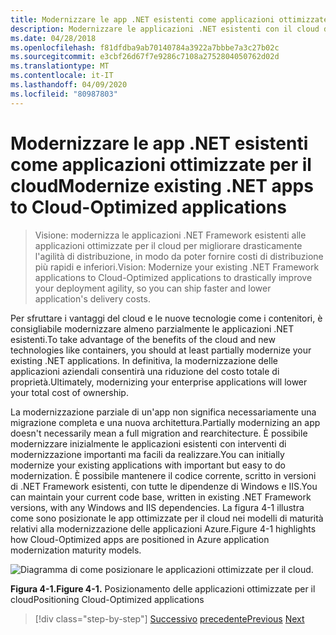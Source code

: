 ```yaml
---
title: Modernizzare le app .NET esistenti come applicazioni ottimizzate per il cloud
description: Modernizzare le applicazioni .NET esistenti con il cloud di Azure e i contenitori di Windows.
ms.date: 04/28/2018
ms.openlocfilehash: f81dfdba9ab70140784a3922a7bbbe7a3c27b02c
ms.sourcegitcommit: e3cbf26d67f7e9286c7108a2752804050762d02d
ms.translationtype: MT
ms.contentlocale: it-IT
ms.lasthandoff: 04/09/2020
ms.locfileid: "80987803"
---
```

# <a name="modernize-existing-net-apps-to-cloud-optimized-applications"></a><span data-ttu-id="89fa4-103">Modernizzare le app .NET esistenti come applicazioni ottimizzate per il cloud</span><span class="sxs-lookup"><span data-stu-id="89fa4-103">Modernize existing .NET apps to Cloud-Optimized applications</span></span>

> <span data-ttu-id="89fa4-104">Visione: modernizza le applicazioni .NET Framework esistenti alle applicazioni ottimizzate per il cloud per migliorare drasticamente l'agilità di distribuzione, in modo da poter fornire costi di distribuzione più rapidi e inferiori.</span><span class="sxs-lookup"><span data-stu-id="89fa4-104">Vision: Modernize your existing .NET Framework applications to Cloud-Optimized applications to drastically improve your deployment agility, so you can ship faster and lower application's delivery costs.</span></span>

<span data-ttu-id="89fa4-105">Per sfruttare i vantaggi del cloud e le nuove tecnologie come i contenitori, è consigliabile modernizzare almeno parzialmente le applicazioni .NET esistenti.</span><span class="sxs-lookup"><span data-stu-id="89fa4-105">To take advantage of the benefits of the cloud and new technologies like containers, you should at least partially modernize your existing .NET applications.</span></span> <span data-ttu-id="89fa4-106">In definitiva, la modernizzazione delle applicazioni aziendali consentirà una riduzione del costo totale di proprietà.</span><span class="sxs-lookup"><span data-stu-id="89fa4-106">Ultimately, modernizing your enterprise applications will lower your total cost of ownership.</span></span>

<span data-ttu-id="89fa4-107">La modernizzazione parziale di un'app non significa necessariamente una migrazione completa e una nuova architettura.</span><span class="sxs-lookup"><span data-stu-id="89fa4-107">Partially modernizing an app doesn't necessarily mean a full migration and rearchitecture.</span></span> <span data-ttu-id="89fa4-108">È possibile modernizzare inizialmente le applicazioni esistenti con interventi di modernizzazione importanti ma facili da realizzare.</span><span class="sxs-lookup"><span data-stu-id="89fa4-108">You can initially modernize your existing applications with important but easy to do modernization.</span></span> <span data-ttu-id="89fa4-109">È possibile mantenere il codice corrente, scritto in versioni di .NET Framework esistenti, con tutte le dipendenze di Windows e IIS.</span><span class="sxs-lookup"><span data-stu-id="89fa4-109">You can maintain your current code base, written in existing .NET Framework versions, with any Windows and IIS dependencies.</span></span> <span data-ttu-id="89fa4-110">La figura 4-1 illustra come sono posizionate le app ottimizzate per il cloud nei modelli di maturità relativi alla modernizzazione delle applicazioni Azure.</span><span class="sxs-lookup"><span data-stu-id="89fa4-110">Figure 4-1 highlights how Cloud-Optimized apps are positioned in Azure application modernization maturity models.</span></span>

![Diagramma di come posizionare le applicazioni ottimizzate per il cloud.](./media/index/position-cloud-optimized-application.png)

<span data-ttu-id="89fa4-112">**Figura 4-1.**</span><span class="sxs-lookup"><span data-stu-id="89fa4-112">**Figure 4-1.**</span></span> <span data-ttu-id="89fa4-113">Posizionamento delle applicazioni ottimizzate per il cloud</span><span class="sxs-lookup"><span data-stu-id="89fa4-113">Positioning Cloud-Optimized applications</span></span>

>[!div class="step-by-step"]
><span data-ttu-id="89fa4-114">[Successivo](../migrate-your-relational-databases-to-azure.md)
>[precedente](reasons-to-modernize-existing-net-apps-to-cloud-optimized-applications.md)</span><span class="sxs-lookup"><span data-stu-id="89fa4-114">[Previous](../migrate-your-relational-databases-to-azure.md)
[Next](reasons-to-modernize-existing-net-apps-to-cloud-optimized-applications.md)</span></span>
